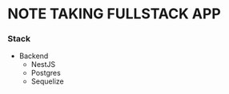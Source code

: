 # NOTE TAKING FULLSTACK APP

### Stack

-   Backend
    -   NestJS
    -   Postgres
    -   Sequelize
